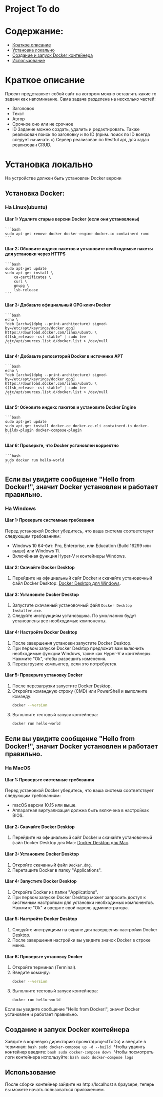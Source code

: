 # Project To do
# Содержание:
- [Краткое описание](#краткое-описание)
- [Установка локально](#установка-локально)
- [Создание и запуск Docker контейнера](#создание-и-запуск-docker-контейнера)
- [Использование](#использование) 

# Краткое описание 
Проект представляет собой сайт на котором можно оставлять какие то задачи как напоминание. 
Сама задача разделена на несколько частей:
- Заголовок
- Текст
- Автор
- Срочное оно или не срочное
- ID
Задание можно создать, удалить и редактировать. Также реализован поиск 
по заголовку и по ID (прим. поиск по ID всегда следует начинать с)
Сервер реализован по Restful api, для задач реализован CRUD.

# Установка локально

На устройстве должен быть установлен Docker версии 
## Установка Docker:
### На Linux(ubuntu)
#### Шаг 1: Удалите старые версии Docker (если они установлены)
    ```bash
    sudo apt-get remove docker docker-engine docker.io containerd runc
    ```

#### Шаг 2: Обновите индекс пакетов и установите необходимые пакеты для установки через HTTPS
    ```bash
    sudo apt-get update
    sudo apt-get install \
        ca-certificates \
        curl \
        gnupg \
        lsb-release
    ```

#### Шаг 3: Добавьте официальный GPG ключ Docker
    ```bash
    echo \
    "deb [arch=$(dpkg --print-architecture) signed-by=/etc/apt/keyrings/docker.gpg] https://download.docker.com/linux/ubuntu \
    $(lsb_release -cs) stable" | sudo tee /etc/apt/sources.list.d/docker.list > /dev/null
    ```


#### Шаг 4: Добавьте репозиторий Docker в источники APT
    ```bash
    echo \
    "deb [arch=$(dpkg --print-architecture) signed-by=/etc/apt/keyrings/docker.gpg] https://download.docker.com/linux/ubuntu \
    $(lsb_release -cs) stable" | sudo tee /etc/apt/sources.list.d/docker.list > /dev/null
    ```


#### Шаг 5: Обновите индекс пакетов и установите Docker Engine
    ```bash
    sudo apt-get update
    sudo apt-get install docker-ce docker-ce-cli containerd.io docker-buildx-plugin docker-compose-plugin
    ```


#### Шаг 6: Проверьте, что Docker установлен корректно
    ```bash
    sudo docker run hello-world
    ```
Если вы увидите сообщение "Hello from Docker!", значит Docker установлен и работает правильно.
---

### На Windows 

#### Шаг 1: Проверьте системные требования

Перед установкой Docker убедитесь, что ваша система соответствует следующим требованиям:
- Windows 10 64-бит: Pro, Enterprise, или Education (Build 16299 или выше) или Windows 11.
- Включённая функция Hyper-V и контейнеры Windows.

#### Шаг 2: Скачайте Docker Desktop

1. Перейдите на официальный сайт Docker и скачайте установочный файл Docker Desktop: [Docker Desktop для Windows](https://desktop.docker.com/win/stable/Docker%20Desktop%20Installer.exe).

#### Шаг 3: Установите Docker Desktop

1. Запустите скачанный установочный файл `Docker Desktop Installer.exe`.
2. Следуйте инструкциям установщика. По умолчанию будут установлены все необходимые компоненты.

#### Шаг 4: Настройте Docker Desktop

1. После завершения установки запустите Docker Desktop.
2. При первом запуске Docker Desktop предложит вам включить необходимые функции Windows, такие как Hyper-V и контейнеры. Нажмите "Ok", чтобы разрешить изменения.
3. Перезагрузите компьютер, если это потребуется.

#### Шаг 5: Проверьте установку Docker

1. После перезагрузки запустите Docker Desktop.
2. Откройте командную строку (CMD) или PowerShell и выполните команду:
   ```bash
   docker --version
3. Выполните тестовый запуск контейнера:
    ```bash
    docker run hello-world
    ```
Если вы увидите сообщение "Hello from Docker!", значит Docker установлен и работает правильно.
---
### На MacOS

#### Шаг 1: Проверьте системные требования

Перед установкой Docker убедитесь, что ваша система соответствует следующим требованиям:
- macOS версии 10.15 или выше.
- Аппаратная виртуализация должна быть включена в настройках BIOS.

#### Шаг 2: Скачайте Docker Desktop

1. Перейдите на официальный сайт Docker и скачайте установочный файл Docker Desktop для Mac: [Docker Desktop для Mac](https://desktop.docker.com/mac/stable/Docker.dmg).

#### Шаг 3: Установите Docker Desktop

1. Откройте скачанный файл `Docker.dmg`.
2. Перетащите Docker в папку "Applications".

#### Шаг 4: Запустите Docker Desktop

1. Откройте Docker из папки "Applications".
2. При первом запуске Docker Desktop может запросить доступ к системным настройкам для установки необходимых компонентов. Нажмите "Ok" и введите свой пароль администратора.

#### Шаг 5: Настройте Docker Desktop

1. Следуйте инструкциям на экране для завершения настройки Docker Desktop.
2. После завершения настройки вы увидите значок Docker в строке меню.

#### Шаг 6: Проверьте установку Docker

1. Откройте терминал (Terminal).
2. Введите команду:
   ```bash
   docker --version
3. Выполните тестовый запуск контейнера:
    ```bash
    docker run hello-world
    ```
Если вы увидите сообщение "Hello from Docker!", значит Docker установлен и работает правильно.

## Создание и запуск Docker контейнера

Зайдите в корневую директорию проекта(projectToDo) и введите в терминал: 
    ```bash
    sudo docker-compose up -d --build
    ```
Чтобы удалить контейнер введите:
    ```bash
    sudo docker-compose down
    ```
Чтобы посмотреть логи контейнера используйте:
    ```bash
    sudo docker-compose logs
    ```

## Использование
После сборки контейнер зайдите на http://localhost в браузере,
теперь вы можете начать пользоваться приложением.